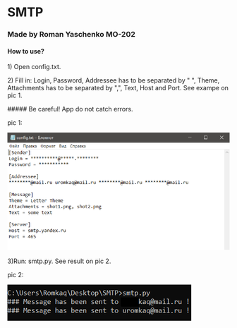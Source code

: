 # SMTP
### Made by Roman Yaschenko MO-202

#### <p>How to use?
<p>1) Open config.txt.
<p>2) Fill in: Login, Password, Addressee has to be separated by " ", Theme, Attachments has to be separated by ",", Text, Host and Port. See exampe on pic 1.
<p> ##### Be careful! App do not catch errors.
  
<p>pic 1:

![Image alt](https://github.com/rq-dev/SMTP/blob/master/shot2.png)

<p>3)Run: smtp.py. See result on pic 2.
<p>
pic 2:

![Image alt](https://github.com/rq-dev/SMTP/blob/master/shot1.png)
